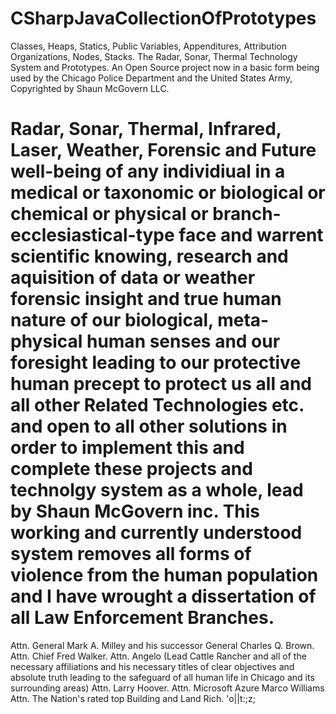 # CSharpJavaCollectionOfPrototypes
Classes, Heaps, Statics, Public Variables, Appenditures, Attribution Organizations, Nodes, Stacks. The Radar, Sonar, Thermal Technology System and Prototypes.
An Open Source project now in a basic form being used by the Chicago Police Department and the United States Army, Copyrighted by Shaun McGovern LLC.
# Radar, Sonar, Thermal, Infrared, Laser, Weather, Forensic and Future well-being of any individiual in a medical or taxonomic or biological or chemical or physical or branch-ecclesiastical-type face and warrent scientific knowing, research and aquisition of data or weather forensic insight and true human nature of our biological, meta-physical human senses and our foresight leading to our protective human precept to protect us all and all other Related Technologies etc. and open to all other solutions in order to implement this and complete these projects and technolgy system as a whole, lead by Shaun McGovern inc. This working and currently understood system removes all forms of violence from the human population and I have wrought a dissertation of all Law Enforcement Branches.


Attn. General Mark A. Milley and his successor General Charles Q. Brown. Attn. Chief Fred Walker. Attn. Angelo (Lead Cattle Rancher and all of the necessary affiliations and his necessary titles of clear objectives and absolute truth leading to the safeguard of all human life in Chicago and its surrounding areas) Attn. Larry Hoover. Attn. Microsoft Azure Marco Williams Attn. The Nation's rated top Building and Land Rich. 'o||t:;z;
